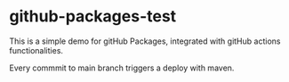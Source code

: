 # github-packages-test

This is a simple demo for gitHub Packages, integrated with gitHub actions functionalities.

Every commmit to main branch triggers a deploy with maven.
